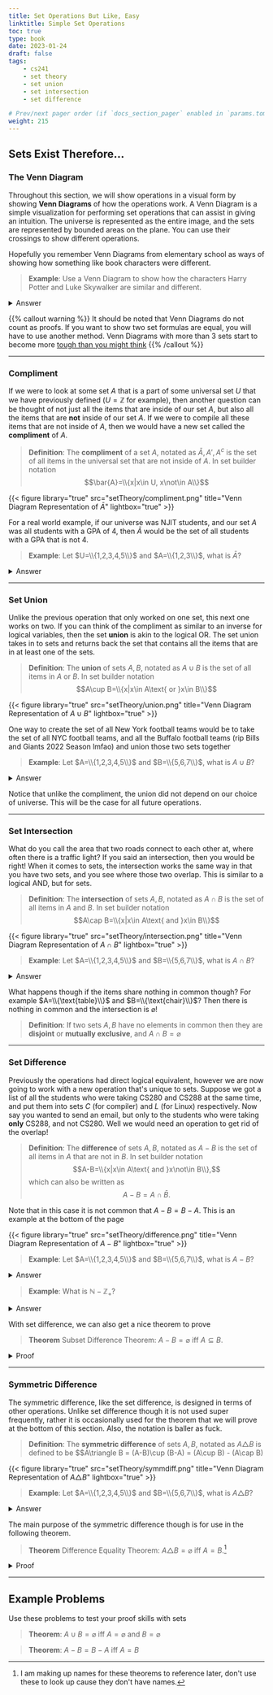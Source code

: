```yaml
---
title: Set Operations But Like, Easy
linktitle: Simple Set Operations
toc: true
type: book
date: 2023-01-24
draft: false
tags:
    - cs241
    - set theory
    - set union
    - set intersection
    - set difference

# Prev/next pager order (if `docs_section_pager` enabled in `params.toml`)
weight: 215
---
```


## Sets Exist Therefore...

### The Venn Diagram

Throughout this section, we will show operations in a visual form by showing **Venn Diagrams** of how the operations work. A Venn Diagram is a simple visualization for performing set operations that can assist in giving an intuition. The universe is represented as the entire image, and the sets are represented by bounded areas on the plane. You can use their crossings to show different operations.

Hopefully you remember Venn Diagrams from elementary school as ways of showing how something like book characters were different.

> **Example**: Use a Venn Diagram to show how the characters Harry Potter and Luke Skywalker are similar and different.
<details>
<summary>Answer</summary>
No way I'm doing this for y'all, go ask a local middle schooler, feel free to switch it up with Rey instead of Luke or something.
</details>

{{% callout warning %}}
It should be noted that Venn Diagrams do not count as proofs. If you want to show two set formulas are equal, you will have to use another method. Venn Diagrams with more than $3$ sets start to become more [tough than you might think](https://www.youtube.com/watch?v=IekSOZIF5uI)
{{% /callout %}}

---

### Compliment

If we were to look at some set $A$ that is a part of some universal set $U$ that we have previously defined ($U=\mathbb{Z}$ for example), then another question can be thought of not just all the items that are inside of our set $A$, but also all the items that are **not** inside of our set $A$. If we were to compile all these items that are not inside of $A$, then we would have a new set called the **compliment** of $A$.

> **Definition**: The **compliment** of a set $A$, notated as $\bar{A}, A', A^c$ is the set of all items in the universal set that are not inside of $A$. In set builder notation $$\bar{A}=\\{x|x\in U, x\not\in A\\}$$

{{< figure library="true" src="setTheory/compliment.png" title="Venn Diagram Representation of $\bar{A}$" lightbox="true" >}}

For a real world example, if our universe was NJIT students, and our set $A$ was all students with a GPA of $4$, then $\bar{A}$ would be the set of all students with a GPA that is not $4$.

> **Example**: Let $U=\\{1,2,3,4,5\\}$ and $A=\\{1,2,3\\}$, what is $\bar{A}$?
<details>
<summary>Answer</summary>
Since $4,5$ are the only items in the universe not in $A$, that means $$\bar{A}=\\{4,5\\}$$
</details>

---

### Set Union

Unlike the previous operation that only worked on one set, this next one works on two. If you can think of the compliment as similar to an inverse for logical variables, then the set **union** is akin to the logical OR. The set union takes in to sets and returns back the set that contains all the items that are in at least one of the sets.

> **Definition**: The **union** of sets $A, B$, notated as $A\cup B$ is the set of all items in $A$ or $B$. In set builder notation $$A\cup B=\\{x|x\in A\text{ or }x\in B\\}$$

{{< figure library="true" src="setTheory/union.png" title="Venn Diagram Representation of $A\cup B$" lightbox="true" >}}

One way to create the set of all New York football teams would be to take the set of all NYC football teams, and all the Buffalo football teams (rip Bills and Giants 2022 Season lmfao) and union those two sets together

> **Example**: Let $A=\\{1,2,3,4,5\\}$ and $B=\\{5,6,7\\}$, what is $A\cup B$?
<details>
<summary>Answer</summary>
$A\cup B=\{1,2,3,4,5,6,7\}. As for all sets duplicates are only counted once.
</details>

Notice that unlike the compliment, the union did not depend on our choice of universe. This will be the case for all future operations.

---

### Set Intersection

What do you call the area that two roads connect to each other at, where often there is a traffic light? If you said an intersection, then you would be right! When it comes to sets, the intersection works the same way in that you have two sets, and you see where those two overlap. This is similar to a logical AND, but for sets.

> **Definition**: The **intersection** of sets $A, B$, notated as $A\cap B$ is the set of all items in $A$ and $B$. In set builder notation $$A\cap B=\\{x|x\in A\text{ and }x\in B\\}$$

{{< figure library="true" src="setTheory/intersection.png" title="Venn Diagram Representation of $A\cap B$" lightbox="true" >}}

> **Example**: Let $A=\\{1,2,3,4,5\\}$ and $B=\\{5,6,7\\}$, what is $A\cap B$?
<details>
<summary>Answer</summary>
$A\cap B=\{5\}$. As $5$ is the only item that appears in both sets
</details>

What happens though if the items share nothing in common though? For example $A=\\{\text{table}\\}$ and $B=\\{\text{chair}\\}$? Then there is nothing in common and the intersection is $\varnothing$!

> **Definition**: If two sets $A,B$ have no elements in common then they are **disjoint** or **mutually exclusive**, and $A\cap B=\varnothing$

---

### Set Difference

Previously the operations had direct logical equivalent, however we are now going to work with a new operation that's unique to sets. Suppose we got a list of all the students who were taking CS280 and CS288 at the same time, and put them into sets $C$ (for compiler) and $L$ (for Linux) respectively. Now say you wanted to send an email, but only to the students who were taking **only** CS288, and not CS280. Well we would need an operation to get rid of the overlap!

> **Definition**: The **difference** of sets $A, B$, notated as $A-B$ is the set of all items in $A$ that are not in $B$. In set builder notation $$A-B=\\{x|x\in A\text{ and }x\not\in B\\},$$ which can also be written as $$A-B=A\cap\bar{B}.$$

Note that in this case it is not common that $A-B=B-A$. This is an example at the bottom of the page

{{< figure library="true" src="setTheory/difference.png" title="Venn Diagram Representation of $A- B$" lightbox="true" >}}

> **Example**: Let $A=\\{1,2,3,4,5\\}$ and $B=\\{5,6,7\\}$, what is $A-B$?
<details>
<summary>Answer</summary>
$A-B=\{1,2,3,4\}$. This is because $5\in B$.
</details>

> **Example**: What is $\mathbb{N}-\mathbb{Z}_+$?
<details>
<summary>Answer</summary>
$\mathbb{N}$ is all the integers $\geq 0$ and $\mathbb{Z}_+$ is all integers $\geq 1$ so $$\mathbb{N}-\mathbb{Z}_+=\{0\}$$
</details>

With set difference, we can also get a nice theorem to prove

> **Theorem** Subset Difference Theorem: $A-B=\varnothing$ iff $A\subseteq B$.
<details>
<summary>Proof</summary>
We will first prove the forward direction that $A-B=\varnothing\implies A\subseteq B$.
</br>
Since $A-B=\varnothing$ we know that by definition, there are no items inside of $A$ that are not inside of $B$, which means that if $x\in A$ then $x\in B$. This means that $A\subseteq B$.
</br>
For the reverse direction that $A\subseteq B\implies A-B=\varnothing$, suppose that $x\in A$. Since $A\subseteq B$ then we know $x\in B$. By the definition of $A-B$ though we then know that $x\not\in A-B$, which is the case $\forall x\in A$. Therefore, $A-B=\varnothing$.
</br>
<b>Q.E.D.</b>
</details>

---

### Symmetric Difference

The symmetric difference, like the set difference, is designed in terms of other operations. Unlike set difference though it is not used super frequently, rather it is occasionally used for the theorem that we will prove at the bottom of this section. Also, the notation is baller as fuck.

> **Definition**: The **symmetric difference** of sets $A, B$, notated as $A\triangle B$ is defined to be $$A\triangle B = (A-B)\cup (B-A) = (A\cup B) - (A\cap B)

{{< figure library="true" src="setTheory/symmdiff.png" title="Venn Diagram Representation of $A\triangle B$" lightbox="true" >}}

> **Example**: Let $A=\\{1,2,3,4,5\\}$ and $B=\\{5,6,7\\}$, what is $A\triangle B$?
<details>
<summary>Answer</summary>
$A\triangle B=\{1,2,3,4,6,7\}$. This is because $5\in B,A$.
</details>

The main purpose of the symmetric difference though is for use in the following theorem.

> **Theorem** Difference Equality Theorem: $A\triangle B=\varnothing$ iff $A=B$.[^1]
<details>
<summary>Proof</summary>
We will first prove the forward direction that $A\triangle B=\varnothing\implies A=B$.
</br>
Since $A\triangle B=(A-B)\cup (B-A)=\varnothing$, we know that $(A-B)=\varnothing$ and $(B-A)=\varnothing$, as otherwise the symmetric difference would not be empty. Per the <b>Subset Difference Theorem</b>, we know that this means that $A\subseteq B$ and $B\subseteq A$ which is the definition of $A=B$
</br>
For the reverse direction $A=B\implies A\triangle B=\varnothing$, we know that $A=B$ implies $A,B$ are subsets of each other, and by the <b>Subset Difference Theorem</b> above, we can say then that $$A\triangle B=(A-B)\cup (B-A)=\varnothing\cup\varnothing = \varnothing$$
</br>
<b>Q.E.D.</b>
</details>

---

## Example Problems

Use these problems to test your proof skills with sets

> **Theorem**: $A\cup B = \varnothing$ iff $A=\varnothing$ and $B=\varnothing$

> **Theorem**: $A-B=B-A$ iff $A=B$

[^1]: I am making up names for these theorems to reference later, don't use these to look up cause they don't have names.